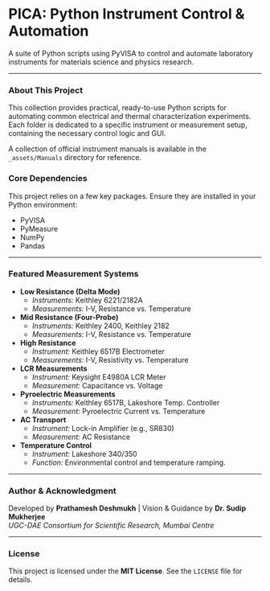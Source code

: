 # PICA: Python Instrument Control & Automation

A suite of Python scripts using PyVISA to control and automate laboratory instruments for materials science and physics research.

---

### About This Project

This collection provides practical, ready-to-use Python scripts for automating common electrical and thermal characterization experiments. Each folder is dedicated to a specific instrument or measurement setup, containing the necessary control logic and GUI.

A collection of official instrument manuals is available in the `_assets/Manuals` directory for reference.

### Core Dependencies
This project relies on a few key packages. Ensure they are installed in your Python environment:
* PyVISA
* PyMeasure
* NumPy
* Pandas

---

### Featured Measurement Systems

* **Low Resistance (Delta Mode)**
    * *Instruments:* Keithley 6221/2182A
    * *Measurements:* I-V, Resistance vs. Temperature
* **Mid Resistance (Four-Probe)**
    * *Instruments:* Keithley 2400, Keithley 2182
    * *Measurements:* I-V, Resistance vs. Temperature
* **High Resistance**
    * *Instrument:* Keithley 6517B Electrometer
    * *Measurements:* I-V, Resistivity vs. Temperature
* **LCR Measurements**
    * *Instrument:* Keysight E4980A LCR Meter
    * *Measurement:* Capacitance vs. Voltage
* **Pyroelectric Measurements**
    * *Instruments:* Keithley 6517B, Lakeshore Temp. Controller
    * *Measurement:* Pyroelectric Current vs. Temperature
* **AC Transport**
    * *Instrument:* Lock-in Amplifier (e.g., SR830)
    * *Measurement:* AC Resistance
* **Temperature Control**
    * *Instrument:* Lakeshore 340/350
    * *Function:* Environmental control and temperature ramping.

---

### Author & Acknowledgment

Developed by **Prathamesh Deshmukh** | Vision & Guidance by **Dr. Sudip Mukherjee**
<br>
*UGC-DAE Consortium for Scientific Research, Mumbai Centre*

---

### License

This project is licensed under the **MIT License**. See the `LICENSE` file for details.

